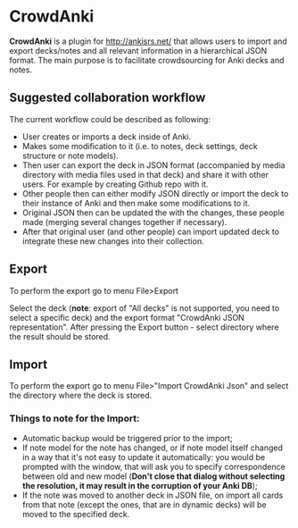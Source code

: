 # CrowdAnki

**CrowdAnki** is a plugin for http://ankisrs.net/ that allows users to import and export decks/notes and all relevant information in a hierarchical JSON format. The main purpose is to facilitate crowdsourcing for Anki decks and notes.

## Suggested collaboration workflow
The current workflow could be described as following:
* User creates or imports a deck inside of Anki.
* Makes some modification to it (i.e. to notes, deck settings, deck structure or note models).
* Then user can export the deck in JSON format (accompanied by media directory with media files used in that deck) and share it with other users. For example by creating Github repo with it.
* Other people then can either modify JSON directly or import the deck to their instance of Anki and then make some modifications to it.
* Original JSON then can be updated the with the changes, these people made (merging several changes together if necessary).
* After that original user (and other people) can import updated deck to integrate these new changes into their collection.


## Export
To perform the export go to menu File>Export

Select the deck (**note**: export of "All decks" is not supported, you need to select a specific deck) and the export format "CrowdAnki JSON representation".
After pressing the Export button - select directory where the result should be stored.

## Import
To perform the export go to menu File>"Import CrowdAnki Json" and select the directory where the deck is stored.

### Things to note for the Import:
* Automatic backup would be triggered prior to the import;
* If note model for the note has changed, or if note model itself changed in a way that it's not easy to update it automatically: you would be prompted with the window, that will ask you to specify correspondence between old and new model (**Don't close that dialog without selecting the resolution, it may result in the corruption of your Anki DB**);
* If the note was moved to another deck in JSON file, on import all cards from that note (except the ones, that are in dynamic decks) will be moved to the specified deck.

